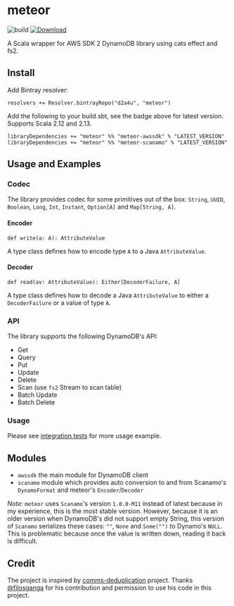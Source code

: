 # meteor

![build](https://github.com/d2a4u/meteor/workflows/build/badge.svg)
[ ![Download](https://api.bintray.com/packages/d2a4u/meteor/meteor-awssdk/images/download.svg) ](https://bintray.com/d2a4u/meteor/meteor-awssdk/_latestVersion)

A Scala wrapper for AWS SDK 2 DynamoDB library using cats effect and fs2.

## Install

Add Bintray resolver:

```
resolvers += Resolver.bintrayRepo("d2a4u", "meteor")
```

Add the following to your build.sbt, see the badge above for latest version. Supports Scala 2.12 and
2.13.

```
libraryDependencies += "meteor" %% "meteor-awssdk" % "LATEST_VERSION"
libraryDependencies += "meteor" %% "meteor-scanamo" % "LATEST_VERSION"
```

## Usage and Examples

### Codec

The library provides codec for some primitives out of the box: `String`, `UUID`, `Boolean`, `Long`, 
`Int`, `Instant`, `Option[A]` and `Map[String, A]`.

#### Encoder

```
def write(a: A): AttributeValue
```

A type class defines how to encode type `A` to a Java `AttributeValue`.

#### Decoder

```
def read(av: AttributeValue): Either[DecoderFailure, A]
```

A type class defines how to decode a Java `AttributeValue` to either a `DecoderFailure` or a value 
of type `A`.

### API

The library supports the following DynamoDB's API:

- Get
- Query
- Put
- Update
- Delete
- Scan (use `fs2` Stream to scan table)
- Batch Update
- Batch Delete

### Usage

Please see [integration tests](https://github.com/d2a4u/meteor/tree/master/awssdk/src/it/scala) 
for more usage example.

## Modules

- `awssdk` the main module for DynamoDB client
- `scanamo` module which provides auto conversion to and from Scanamo's `DynamoFormat` and meteor's 
`Encoder`/`Decoder`

*Note:* `meteor` uses `Scanamo`'s version `1.0.0-M11` instead of latest because in my experience,
this is the most stable version. However, because it is an older version when DynamoDB's did not 
support empty String, this version of `Scanamo` serializes these cases: `""`, `None` and `Some("")`
to Dynamo's `NULL`. This is problematic because once the value is written down, reading it back is
difficult.

## Credit

The project is inspired by [comms-deduplication](https://github.com/ovotech/comms-deduplication) 
project. Thanks [@filosganga](https://github.com/filosganga) for his contribution and permission to 
use his code in this project.
